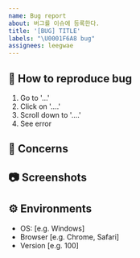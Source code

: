```yaml
---
name: Bug report
about: 버그를 이슈에 등록한다.
title: '[BUG] TITLE'
labels: "\U0001F6A8 bug"
assignees: leegwae
---
```


## 🔄 How to reproduce bug

<!--어떻게 하면 버그를 다시 만들 수 있는지 과정을 설명해주세요!-->

1. Go to '...'
2. Click on '....'
3. Scroll down to '....'
4. See error

## 🤔 Concerns

<!--고려해야할 점은 무엇이 있는지 작성해주세요!-->

## 📷 Screenshots

<!--스크린샷으로 보여줄 수 있는 이미지가 있다면 첨부해주세요!-->

## ⚙ Environments

<!--버그가 생긴 개발환경을 알려주세요!-->

- OS: [e.g. Windows]
- Browser [e.g. Chrome, Safari]
- Version [e.g. 100]

